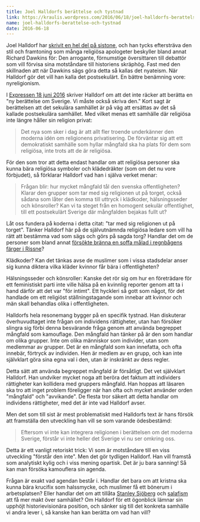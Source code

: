 ```yaml
---
title: Joel Halldorfs berättelse och tystnad
link: https://kraulis.wordpress.com/2016/06/18/joel-halldorfs-berattelse-och-tystnad/
name: joel-halldorfs-berattelse-och-tystnad
date: 2016-06-18
---
```

Joel Halldorf har [skrivit en hel del på sistone](/posts/), och han tycks eftersträva den stil och framtoning som många religiösa apologeter beskyller bland annat Richard Dawkins för: Den arrogante, förnumstige översittaren till debattör som vill förvisa sina motståndare till historiens skräphög. Fast med den skillnaden att när Dawkins sägs göra detta så kallas det nyateism. När Halldorf gör det vill han kalla det postsekulärt. En bättre benämning vore: nyreligionism.

I [Expressen 18 juni 2016](http://www.expressen.se/kultur/hur-mycket-mangfald-tal-var-offentlighet/) skriver Halldorf om att det inte räcker att berätta en "ny berättelse om Sverige. Vi måste också skriva den." Kort sagt är berättelsen att det sekulära samhället är på väg att ersättas av det så kallade postsekulära samhället. Med vilket menas ett samhälle där religiösa inte längre håller sin religion privat:



> Det nya som sker i dag är att allt fler troende underkänner den moderna idén om religionens privatisering. De förväntar sig att ett demokratiskt samhälle som hyllar mångfald ska ha plats för dem som religiösa, inte trots att de är religiösa.

För den som tror att detta endast handlar om att religiösa personer ska kunna bära religiösa symboler och klädedräkter (som om det nu vore förbjudet), så förklarar Halldorf vad han i själva verket menar:

> Frågan blir: hur mycket mångfald tål den svenska offentligheten? Klarar den grupper som tar med sig religionen ut på torget, också sådana som låter den komma till uttryck i klädkoder, hälsningsseder och könsroller? Kan vi ta steget från en homogent sekulär offentlighet, till ett postsekulärt Sverige där mångfalden bejakas fullt ut?

Låt oss fundera på koderna i detta citat: "tar med sig religionen ut på torget". Tänker Halldorf här på de självutnämnda religiösa ledare som vill ha rätt att bestämma vad som sägs och görs på sagda torg? Handlar det om de personer som bland annat [försökte bränna en soffa målad i regnbågens färger i Rissne](http://www.expressen.se/nyheter/tva-misshandlades-under-pride-evenemang/)?

Klädkoder? Kan det tänkas avse de muslimer som i vissa stadsdelar anser sig kunna diktera vilka kläder kvinnor får bära i offentligheten?

Hälsningsseder och könsroller: Kanske det rör sig om hur en företrädare för ett feministiskt parti inte ville hälsa på en kvinnlig reporter genom att ta i hand därför att det var "för intimt". Ett hyckleri så gott som något, för det handlade om ett religiöst ställningstagande som innebar att kvinnor och män skall behandlas olika i offentligheten.

Halldorfs hela resonemang bygger på en specifik tystnad. Han diskuterar överhuvudtaget inte frågan om individens rättigheter, utan han försöker slingra sig förbi denna besvärande fråga genom att använda begreppet mångfald som kamouflage. Den mångfald han tänker på är den som handlar om olika grupper. Inte om olika människor som individer, utan som medlemmar av grupper. Det är en mångfald som kan innefatta, och ofta innebär, förtryck av individen. Hen är medlem av en grupp, och kan inte självklart göra sina egna val i den, utan är inskränkt av dess regler.

Detta sätt att använda begreppet mångfald är försåtligt. Det vet självklart Halldorf. Han undviker mycket noga att beröra det faktum att individers rättigheter kan kollidera med gruppers mångfald. Han hoppas att läsaren ska tro att inget problem föreligger när han ofta och mycket använder orden "mångfald" och "avvikande". De flesta tror säkert att detta handlar om individens rättigheter, med det är inte vad Halldorf avser.

Men det som till sist är mest problematiskt med Halldorfs text är hans försök att framställa den utveckling han vill se som varande ödesbestämd:

> Eftersom vi inte kan integrera religionen i berättelsen om det moderna Sverige, förstår vi inte heller det Sverige vi nu ser omkring oss.

Detta är ett vanligt retoriskt trick: Vi som är motståndare till en viss utveckling "förstår den inte". Men det gör tydligen Halldorf. Han vill framstå som analytiskt kylig och i viss mening opartisk. Det är ju bara sanning! Så kan man försöka kamouflera sin agenda.

Frågan är exakt vad agendan består i. Handlar det bara om att kristna ska kunna bära krucifix som halssmycke, och muslimer få ett bönerum i arbetsplatsen? Eller handlar det om att tillåta [Stanley Sjöberg](http://www.expressen.se/nyheter/hbtq-personer-borde-vara-mer-lagmalda/) och [salafism](http://www.aftonbladet.se/debatt/article23016007.ab) att få mer makt över samhället? Om Halldorf för ett ögonblick lämnar sin upphöjt historievisionära position, och sänker sig till det konkreta samhälle vi andra lever i, så kanske han kan berätta om vad han vill?

